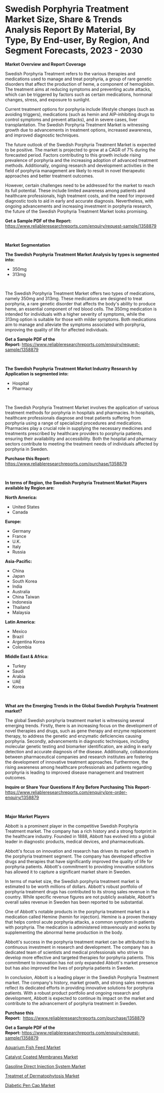 <p><h1>Swedish Porphyria Treatment Market Size, Share & Trends Analysis Report By Material, By Type, By End-user, By Region, And Segment Forecasts, 2023 - 2030</h1></p><p><strong>Market Overview and Report Coverage</strong></p>
<p><p>Swedish Porphyria Treatment refers to the various therapies and medications used to manage and treat porphyria, a group of rare genetic disorders that affect the production of heme, a component of hemoglobin. The treatment aims at reducing symptoms and preventing acute attacks, which can be triggered by factors such as certain medications, hormonal changes, stress, and exposure to sunlight.</p><p>Current treatment options for porphyria include lifestyle changes (such as avoiding triggers), medications (such as hemin and AIP-inhibiting drugs to control symptoms and prevent attacks), and in severe cases, liver transplantation. The Swedish Porphyria Treatment Market is witnessing growth due to advancements in treatment options, increased awareness, and improved diagnostic techniques.</p><p>The future outlook of the Swedish Porphyria Treatment Market is expected to be positive. The market is projected to grow at a CAGR of 7% during the forecasted period. Factors contributing to this growth include rising prevalence of porphyria and the increasing adoption of advanced treatment methods. Additionally, ongoing research and development activities in the field of porphyria management are likely to result in novel therapeutic approaches and better treatment outcomes.</p><p>However, certain challenges need to be addressed for the market to reach its full potential. These include limited awareness among patients and healthcare professionals, high treatment costs, and the need for improved diagnostic tools to aid in early and accurate diagnosis. Nevertheless, with ongoing advancements and increasing investment in porphyria research, the future of the Swedish Porphyria Treatment Market looks promising.</p></p>
<p><strong>Get a Sample PDF of the Report:</strong> <a href="https://www.reliableresearchreports.com/enquiry/request-sample/1358879">https://www.reliableresearchreports.com/enquiry/request-sample/1358879</a></p>
<p>&nbsp;</p>
<p><strong>Market Segmentation</strong></p>
<p><strong>The Swedish Porphyria Treatment Market Analysis by types is segmented into:</strong></p>
<p><ul><li>350mg</li><li>313mg</li></ul></p>
<p>&nbsp;</p>
<p><p>The Swedish Porphyria Treatment Market offers two types of medications, namely 350mg and 313mg. These medications are designed to treat porphyria, a rare genetic disorder that affects the body's ability to produce heme, an essential component of red blood cells. The 350mg medication is intended for individuals with a higher severity of symptoms, while the 313mg option is suitable for those with milder symptoms. Both medications aim to manage and alleviate the symptoms associated with porphyria, improving the quality of life for affected individuals.</p></p>
<p><strong>Get a Sample PDF of the Report:</strong>&nbsp;<a href="https://www.reliableresearchreports.com/enquiry/request-sample/1358879">https://www.reliableresearchreports.com/enquiry/request-sample/1358879</a></p>
<p>&nbsp;</p>
<p><strong>The Swedish Porphyria Treatment Market Industry Research by Application is segmented into:</strong></p>
<p><ul><li>Hospital</li><li>Pharmacy</li></ul></p>
<p>&nbsp;</p>
<p><p>The Swedish Porphyria Treatment Market involves the application of various treatment methods for porphyria in hospitals and pharmacies. In hospitals, healthcare professionals diagnose and treat patients suffering from porphyria using a range of specialized procedures and medications. Pharmacies play a crucial role in supplying the necessary medicines and treatments prescribed by healthcare providers to porphyria patients, ensuring their availability and accessibility. Both the hospital and pharmacy sectors contribute to meeting the treatment needs of individuals affected by porphyria in Sweden.</p></p>
<p><strong>Purchase this Report:</strong>&nbsp; <a href="https://www.reliableresearchreports.com/purchase/1358879">https://www.reliableresearchreports.com/purchase/1358879</a></p>
<p>&nbsp;</p>
<p><strong>In terms of Region, the Swedish Porphyria Treatment Market Players available by Region are:</strong></p>
<p>
    <p> <strong> North America: </strong>
        <ul>
            <li>United States</li>
            <li>Canada</li>
        </ul>
        </p> 
    <p> <strong> Europe: </strong>
        <ul>
            <li>Germany</li>
            <li>France</li>
            <li>U.K.</li>
            <li>Italy</li>
            <li>Russia</li>
        </ul>
        </p> 
    <p> <strong> Asia-Pacific: </strong>
        <ul>
            <li>China</li>
            <li>Japan</li>
            <li>South Korea</li>
            <li>India</li>
            <li>Australia</li>
            <li>China Taiwan</li>
            <li>Indonesia</li>
            <li>Thailand</li>
            <li>Malaysia</li>
        </ul>
        </p> 
    <p> <strong> Latin America: </strong>
        <ul>
            <li>Mexico</li>
            <li>Brazil</li>
            <li>Argentina Korea</li>
            <li>Colombia</li>
        </ul>
        </p> 
    <p> <strong> Middle East & Africa: </strong>
        <ul>
            <li>Turkey</li>
            <li>Saudi</li>
            <li>Arabia</li>
            <li>UAE</li>
            <li>Korea</li>
        </ul>
    </p>
    </p>
<p>&nbsp;</p>
<p><strong>What are the Emerging Trends in the Global Swedish Porphyria Treatment market?</strong></p>
<p><p>The global Swedish porphyria treatment market is witnessing several emerging trends. Firstly, there is an increasing focus on the development of novel therapies and drugs, such as gene therapy and enzyme replacement therapy, to address the genetic and enzymatic deficiencies causing porphyria. Secondly, advancements in diagnostic techniques, including molecular genetic testing and biomarker identification, are aiding in early detection and accurate diagnosis of the disease. Additionally, collaborations between pharmaceutical companies and research institutes are fostering the development of innovative treatment approaches. Furthermore, the rising awareness among healthcare professionals and patients regarding porphyria is leading to improved disease management and treatment outcomes.</p></p>
<p><strong>Inquire or Share Your Questions If Any Before Purchasing This Report</strong>- <a href="https://www.reliableresearchreports.com/enquiry/pre-order-enquiry/1358879">https://www.reliableresearchreports.com/enquiry/pre-order-enquiry/1358879</a></p>
<p>&nbsp;</p>
<p><strong>Major Market Players</strong></p>
<p><p>Abbott is a prominent player in the competitive Swedish Porphyria Treatment market. The company has a rich history and a strong footprint in the healthcare industry. Founded in 1888, Abbott has evolved into a global leader in diagnostic products, medical devices, and pharmaceuticals.</p><p>Abbott's focus on innovation and research has driven its market growth in the porphyria treatment segment. The company has developed effective drugs and therapies that have significantly improved the quality of life for porphyria patients. Abbott's commitment to providing innovative solutions has allowed it to capture a significant market share in Sweden.</p><p>In terms of market size, the Swedish porphyria treatment market is estimated to be worth millions of dollars. Abbott's robust portfolio of porphyria treatment drugs has contributed to its strong sales revenue in the country. While specific revenue figures are not publicly available, Abbott's overall sales revenue in Sweden has been reported to be substantial.</p><p>One of Abbott's notable products in the porphyria treatment market is a medication called Hemine (hemin for injection). Hemine is a proven therapy that helps control acute porphyria attacks, a common symptom in patients with porphyria. The medication is administered intravenously and works by supplementing the abnormal heme production in the body.</p><p>Abbott's success in the porphyria treatment market can be attributed to its continuous investment in research and development. The company has a dedicated team of scientists and medical professionals who strive to develop more effective and targeted therapies for porphyria patients. This commitment to innovation has not only expanded Abbott's market presence but has also improved the lives of porphyria patients in Sweden.</p><p>In conclusion, Abbott is a leading player in the Swedish Porphyria Treatment market. The company's history, market growth, and strong sales revenues reflect its dedicated efforts in providing innovative solutions for porphyria patients. With a robust product portfolio and ongoing research and development, Abbott is expected to continue its impact on the market and contribute to the advancement of porphyria treatment in Sweden.</p></p>
<p><strong>Purchase this Report:</strong>&nbsp;&nbsp;<a href="https://www.reliableresearchreports.com/purchase/1358879">https://www.reliableresearchreports.com/purchase/1358879</a></p>
<p></p>
<p><strong>Get a Sample PDF of the Report:</strong>&nbsp;<a href="https://www.reliableresearchreports.com/enquiry/request-sample/1358879">https://www.reliableresearchreports.com/enquiry/request-sample/1358879</a></p>
<p><p><a href="https://www.linkedin.com/pulse/aquarium-fish-feed-market-research-report-unlocks-analysis-ucvzc/">Aquarium Fish Feed Market</a></p><p><a href="https://medium.com/@donaldortega4f/catalyst-coated-membranes-market-size-growth-forecast-2023-2030-b0cb4005ba1b">Catalyst Coated Membranes Market</a></p><p><a href="https://www.linkedin.com/pulse/gasoline-direct-injection-system-market-research-report-provides-qcbhc/">Gasoline Direct Injection System Market</a></p><p><a href="https://github.com/BryceTownsendr/Market-Research-Report-List-1/blob/main/treatmet-of-dermatophytosis-market.md">Treatmet of Dermatophytosis Market</a></p><p><a href="https://github.com/ChiragRp1/Market-Research-Report-List-1/blob/main/diabetic-pen-cap-market.md">Diabetic Pen Cap Market</a></p></p>